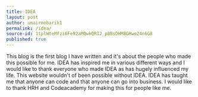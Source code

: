 ```yaml
---
title: IDEA
layout: post
author: umairmobarik1
permalink: /idea/
source-id: 1tplWteMfzi6Fe92aMQwkQRI2_p8BsDHM8GHwo24n6G8
published: true
---
```

This blog is the first blog I have written and it's about the people who made this possible for me. IDEA has inspired me in various different ways and I would like to thank everyone who made IDEA as has hugely influenced my life. This website wouldn't of been possible without IDEA. IDEA has taught me that anyone can code and that anyone can go into business. I would like to thank HRH and Codeacademy for making this for people like me.

